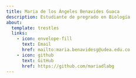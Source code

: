 ```yaml
---
title: Maria de los Ángeles Benavides Guaca
description: Estudiante de pregrado en Biología
about:
  template: trestles
  links:
    - icon: envelope-fill
      text: Email
      href: mailto:maria.benavidesg@udea.edu.co
    - icon: github
      text: GitHub
      href: https://github.com/mariadlabg
---
```


